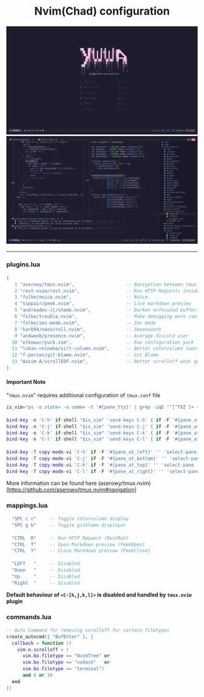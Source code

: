 <h1 align="center">Nvim(Chad) configuration</h1>

<h3 align="center">
    
![prv-min](./img/prv-min.png)
![prv1-min](./img/prv1-min.png)

</h3>
<hr>

### plugins.lua
```lua
{
   1 "aserowy/tmux.nvim",                   -- Navigation between tmux and neovim
   2 "rest-nvim/rest.nvim",                 -- Run HTTP Requests inside neovim
   3 "folke/noice.nvim",                    -- Noice.
   4 "toppair/peek.nvim",                   -- Live markdown preview
   5 "andreadev-it/shade.nvim",             -- Darken unfocused buffers
   6 "folke/trouble.nvim",                  -- Make debugging more comfortable
   7 "folke/zen-mode.nvim",                 -- Zen mode
   8 "karb94/neoscroll.nvim",               -- Smooooooth
   9 "andweeb/presence.nvim",               -- Avarage discord user
  10 "elkowar/yuck.vim",                    -- Eww configuration yuck language support
  11 "lukas-reineke/virt-column.nvim",      -- Better colorcolumn (wont make eyes bleed)
  12 "f-person/git-blame.nvim",             -- Git Blame
  13 "Aasim-A/scrollEOF.nvim",              -- Better scrolloff what goes past EOF
}
```

#### Important Note 
"`tmux.nvim`" requires additional configuration of `tmux.conf` file

```lua
is_vim="ps -o state= -o comm= -t '#{pane_tty}' | grep -iqE '^[^TXZ ]+ +(\\S+\\/)?g?(view|n?vim?x?)(diff)?$'"

bind-key -n 'C-h' if-shell "$is_vim" 'send-keys C-h' { if -F '#{pane_at_left}' '' 'select-pane -L' }
bind-key -n 'C-j' if-shell "$is_vim" 'send-keys C-j' { if -F '#{pane_at_bottom}' '' 'select-pane -D' }
bind-key -n 'C-k' if-shell "$is_vim" 'send-keys C-k' { if -F '#{pane_at_top}' '' 'select-pane -U' }
bind-key -n 'C-l' if-shell "$is_vim" 'send-keys C-l' { if -F '#{pane_at_right}' '' 'select-pane -R' }

bind-key -T copy-mode-vi 'C-h' if -F '#{pane_at_left}' '' 'select-pane -L'
bind-key -T copy-mode-vi 'C-j' if -F '#{pane_at_bottom}' '' 'select-pane -D'
bind-key -T copy-mode-vi 'C-k' if -F '#{pane_at_top}' '' 'select-pane -U'
bind-key -T copy-mode-vi 'C-l' if -F '#{pane_at_right}' '' 'select-pane -R'
```

More information can be found here (aserowy/tmux.nvim)[https://github.com/aserowy/tmux.nvim#navigation]

### mappings.lua
```lua
  "SPC c c"     -- Toggle colorcolumn display
  "SPC g b"     -- Toggle gitblame displayer

  "CTRL  R"     -- Run HTTP Request (RestRun)
  "CTRL  T"     -- Open Markdown preview (PeekOpen)
  "CTRL  Y"     -- CLose Markdown preview (PeekClose)

  "LEFT   "     -- Disabled
  "Down   "     -- Disabled
  "Up     "     -- Disabled
  "Right  "     -- Disabled
```
**Default behaviour of `<C-[h,j,k,l]>` is disabled and handled by `tmux.nvim` plugin**

### commands.lua

```lua
-- Auto Command for removing scrolloff for certain filetypes
create_autocmd({ "BufEnter" }, {
  callback = function ()
    vim.o.scrolloff = (
      vim.bo.filetype == "NvimTree" or
      vim.bo.filetype == "nvdash"   or
      vim.bo.filetype == "terminal")
      and 0 or 10
  end
})
```
